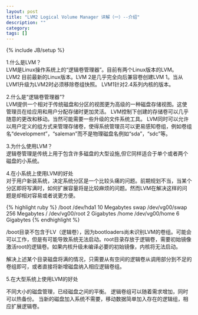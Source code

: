 ```yaml
---
layout: post
title: "LVM2 Logical Volume Manager 详解（一）--介绍"
description: ""
category: 
tags: []
---
```

{% include JB/setup %}
<p>
1.什么是LVM？<br/>
LVM是Linux操作系统上的“逻辑卷管理器”。目前有两个Linux版本的LVM。
LVM2 目前最新的Linux版本。LVM 2是几乎完全向后兼容卷创建LVM 1。当从LVM1升级为LVM2时必须移除卷组快照。
LVM1针对2.4系列内核的版本。
</p>
<p>
2.什么是“逻辑卷管理器”?<br/>
LVM提供一个相对于传统磁盘和分区的视图更为高级的一种磁盘存储视图。这使管理员在给应用和用户分配存储时更加灵活。
LVM控制下创建的存储卷可以几乎随意的更改和移动。当然可能需要一些升级的文件系统工具。
LVM同时可以允许以用户定义的组方式来管理存储卷，使得系统管理员可以更易感知卷组，例如卷组名“development”，“saleman”而不是物理磁盘名例如“sda”，“sdc”等。
</p>
<p>
3.为什么使用LVM？<br/>
逻辑卷管理是传统上用于包含许多磁盘的大型设施,但它同样适合于单个或者两个磁盘的小系统。
</p>
<p>
4.在小系统上使用LVM的好处<br/>
对于用户新装系统，决定系统分区是一个比较头痛的问题。前期规划不当，当某个分区即将写满时，如何扩展容量将是比较麻烦的问题。然而LVM在解决这样的问题是却相对容易或者说更方便。
</p>
{% highlight ruby %}
/boot     /dev/hda1        10 Megabytes
swap      /dev/vg00/swap   256 Megabytes
/         /dev/vg00/root     2 Gigabytes
/home     /dev/vg00/home     6 Gigabytes
{% endhighlight %}
<p>
/boot目录不包含于LV（逻辑卷），因为bootloaders尚未识别LVM的卷组。可能会可以工作，但是有可能导致系统无法启动。root目录存放于逻辑卷，需要初始镜像激活root的逻辑卷。如果内核升级未编译必要的初始镜像，内核将无法启动。

解决上述某个目录磁盘将满的情况，只需要从有空间的逻辑卷从调用部分到不足的卷组即可，或者直接将新增磁盘纳入相应逻辑卷组。
</p>
<p>
5.在大型系统上使用LVM的好处<br/>

不同大小的磁盘管理，已经磁盘之间的平衡。
逻辑卷组可以随着需求增加，同时可以热备份。
当新的磁盘加入系统不需要，移动数据简单加入存在的逻辑组，相应扩展逻辑卷。
</p>
